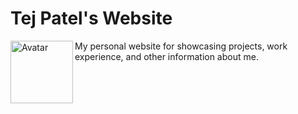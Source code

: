 # Tej Patel's Website

<img src="https://i.imgur.com/AJiKmYW.png" alt="Avatar" align="left" height="100">

My personal website for showcasing projects, work experience, and other
information about me.
